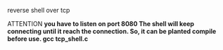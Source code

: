 reverse shell over tcp

ATTENTION
**you have to listen on port 8080
The shell will keep connecting until it reach the connection. So, it can be planted
compile before use. gcc tcp_shell.c**
